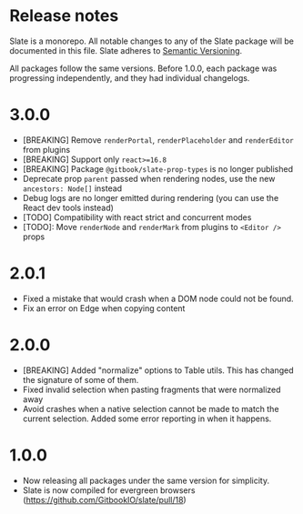 # Release notes

Slate is a monorepo. All notable changes to any of the Slate package will be documented in this file. Slate adheres to [Semantic Versioning](http://semver.org/).

All packages follow the same versions. Before 1.0.0, each package was progressing independently, and they had individual changelogs.

# 3.0.0

* [BREAKING] Remove `renderPortal`, `renderPlaceholder` and `renderEditor` from plugins
* [BREAKING] Support only `react>=16.8`
* [BREAKING] Package `@gitbook/slate-prop-types` is no longer published
* Deprecate prop `parent` passed when rendering nodes, use the new `ancestors: Node[]` instead
* Debug logs are no longer emitted during rendering (you can use the React dev tools instead)
* [TODO] Compatibility with react strict and concurrent modes 
* [TODO]: Move `renderNode` and `renderMark` from plugins to `<Editor />` props

# 2.0.1

* Fixed a mistake that would crash when a DOM node could not be found.
* Fix an error on Edge when copying content

# 2.0.0

* [BREAKING] Added "normalize" options to Table utils. This has changed the signature of some of them.
* Fixed invalid selection when pasting fragments that were normalized away
* Avoid crashes when a native selection cannot be made to match the current selection. Added some error reporting in when it happens.

# 1.0.0

* Now releasing all packages under the same version for simplicity.
* Slate is now compiled for evergreen browsers (https://github.com/GitbookIO/slate/pull/18)

